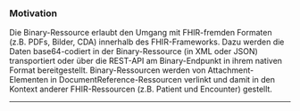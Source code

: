 ### Motivation

Die Binary-Ressource erlaubt den Umgang mit FHIR-fremden Formaten (z.B. PDFs, Bilder, CDA) innerhalb des FHIR-Frameworks.
Dazu werden die Daten base64-codiert in der Binary-Ressource (in XML oder JSON) transportiert oder 
über die REST-API am Binary-Endpunkt in ihrem nativen Format bereitgestellt. 
Binary-Ressourcen werden von Attachment-Elementen in DocumentReference-Ressourcen verlinkt und damit in den Kontext anderer FHIR-Ressourcen
(z.B. Patient und Encounter) gestellt.

---
